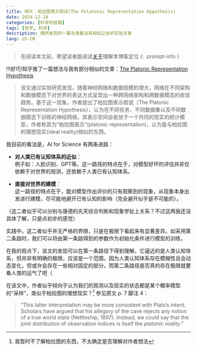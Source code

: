 ```yaml
---
title: 碎片：柏拉图表示假说(The Polatonic Representation Hypothesis)
date: 2024-12-19
categories: [科学的前路]
tags: [哲学, 科学]
description: 偶然发现的一篇与我看法有相似之处的实验文章
lang: zh-CN
---
```


> 在阅读本文前，希望读者能阅读[关于](/about)理解本博客定位
{: .prompt-info }

!!!好巧!知乎推了一篇想法与我有部分相似的文章：[The Platonic Representation Hypothesis](https://arxiv.org/abs/2405.07987)

> 该文通过实验研究发现，随着神经网络和数据规模的增大，网络在不同架构和数据模态下对世界的表达方式呈现出一种跨网络架构和跨数据模态的收敛趋势。基于这一现象，作者提出了柏拉图表示假说（The Platonic Representation Hypothesis），认为在不同任务、不同数据集以及不同数据模态下训练的神经网络，其表示空间会收敛于一个共同的现实的统计模型，作者称其为”柏拉图表示“(platonic representation)，认为是与柏拉图的理想现实(ideal reality)相似的东西。

我目前的看法是，AI for Science 有两条进路：

- **对人类已有认知体系的近似**：  
    例子如：人脸识别、GPT等。这一路径的特点在于，对模型好坏的评估并非仅依赖于对世界的观测，还依赖于人类已有认知体系。
    
- **直接对世界的建模**：  
    这一路径的特点在于，能对模型作出评价的只有观察到的现象，从现象本身出发进行建模，尽可能地避开已有认知的影响（完全避开似乎是不可能的）。
    

（这二者似乎可以分别与康德的先天综合判断和现象学扯上关系？不过这两我还没具体了解，只是点初步的感觉）

实践中，这二者似乎并无严格的界限，只是在极限下看起来有显著差异。如采用第二条路时，我们可以将由第一条路得到的参数作为初始化条件进行模型的训练。

在我的观点下，该文的发现可以在第一条路径下得到理解，它逼近的是人类认知体系，但并非有明确的极限，应该是一个范围，因为人类认知体系存在模糊性且会动态变化，但或许会存在一些相对固定的部分。而第二条路径是否真的存在极限就要看人类的运气了吧（

在该文中，作者似乎倾向于认为我们的观测以及现实的状态都是某个概率模型的“采样”，类似于柏拉图的理想现实？[^1] 参见原文 p. 7 脚注 4：

> “This latter interpretation may be more consistent with Plato’s intent. Scholars have argued that his allegory of the cave rejects any notion of a true world state (Nettleship, 1897). Instead, we could say that the joint distribution of observation indices is itself the *platonic reality*.” 

[^1]: 我暂时不了解柏拉图的东西，不太确定是否理解对作者想法